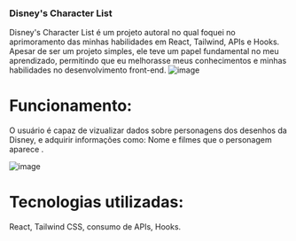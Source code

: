 
### Disney's Character List

Disney's Character List é um projeto autoral no qual foquei no aprimoramento das minhas habilidades em React, Tailwind, APIs e Hooks. Apesar de ser um projeto simples, ele teve um papel fundamental no meu aprendizado, permitindo que eu melhorasse meus conhecimentos e minhas habilidades no desenvolvimento front-end. 
![image](https://github.com/user-attachments/assets/e331e15b-5f12-4f41-9522-826bcd67cc17)

# Funcionamento:
O usuário é capaz de vizualizar dados sobre personagens dos desenhos da Disney, e adquirir informações como: Nome e filmes que o personagem aparece .

![image](https://github.com/user-attachments/assets/9221c90c-52c9-49f6-82f6-dd82fe133531)

# Tecnologias utilizadas:
 React, Tailwind CSS, consumo de APIs, Hooks.
 
    

